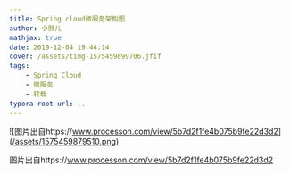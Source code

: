 ```yaml
---
title: Spring cloud微服务架构图
author: 小胖儿
mathjax: true
date: 2019-12-04 19:44:14
cover: /assets/timg-1575459899706.jfif
tags:
	- Spring Cloud
	- 微服务
	- 转载
typora-root-url: ..
---
```


![图片出自https://www.processon.com/view/5b7d2f1fe4b075b9fe22d3d2](/assets/1575459879510.png)

图片出自https://www.processon.com/view/5b7d2f1fe4b075b9fe22d3d2

